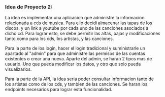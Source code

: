 ### Idea de Proyecto 2:

La idea es implementar una aplicacion que administre la informacion relacionada a cds de musica. Para ello decidi almacenar las tapas de los discos, y un link a youtube por cada uno de las canciones asociados a dicho cd. Para lograr esto, se debe permitir las altas, bajas y modificaciones tanto como para los cds, los artistas, y las canciones.

Para la parte de los login, hacer el login tradicional y suministrarle un apartado al "admin" para que administre las permisos de las cuentas existentes o crear una nueva. Aparte del admin, se haran 2 tipos mas de usuario. Uno que pueda modificar los datos, y otro que solo pueda visualizarlos.

Para la parte de la API, la idea seria poder consultar informacion tanto de los artistas como de los cds, y tambien de las canciones. Se haran los endpoints necesarios para lograr esta funcionalidad.